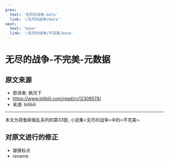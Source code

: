 ```yaml
---
prev:
  text: '无尽的战争-meta'
  link: '/无尽的战争/meta'
next:
  text: 'base'
  link: '/无尽的战争/不完美/base'
---
```


# 无尽的战争-不完美-元数据

## 原文来源

+ 原译者: 枫月下
+ <https://www.bilibili.com/read/cv12309578/>
+ 来源: bilibili

--------

本文为荷鲁斯叛乱系列的第33部, 小说集<无尽的战争>中的<不完美>.

## 对原文进行的修正

+ 替换标点
+ rename
